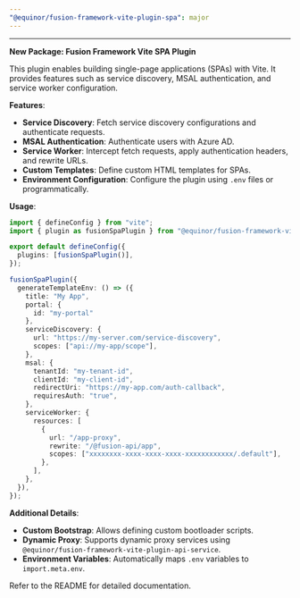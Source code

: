 ```yaml
---
"@equinor/fusion-framework-vite-plugin-spa": major
---
```


---

**New Package: Fusion Framework Vite SPA Plugin**

This plugin enables building single-page applications (SPAs) with Vite. It provides features such as service discovery, MSAL authentication, and service worker configuration.

__Features__:

- **Service Discovery**: Fetch service discovery configurations and authenticate requests.
- **MSAL Authentication**: Authenticate users with Azure AD.
- **Service Worker**: Intercept fetch requests, apply authentication headers, and rewrite URLs.
- **Custom Templates**: Define custom HTML templates for SPAs.
- **Environment Configuration**: Configure the plugin using `.env` files or programmatically.


__Usage__:

```ts
import { defineConfig } from "vite";
import { plugin as fusionSpaPlugin } from "@equinor/fusion-framework-vite-plugin-spa";

export default defineConfig({
  plugins: [fusionSpaPlugin()],
});
```

```ts
fusionSpaPlugin({
  generateTemplateEnv: () => ({
    title: "My App",
    portal: {
      id: "my-portal"
    },
    serviceDiscovery: {
      url: "https://my-server.com/service-discovery",
      scopes: ["api://my-app/scope"],
    },
    msal: {
      tenantId: "my-tenant-id",
      clientId: "my-client-id",
      redirectUri: "https://my-app.com/auth-callback",
      requiresAuth: "true",
    },
    serviceWorker: {
      resources: [
        {
          url: "/app-proxy",
          rewrite: "/@fusion-api/app",
          scopes: ["xxxxxxxx-xxxx-xxxx-xxxx-xxxxxxxxxxxx/.default"],
        },
      ],
    },
  }),
});
```

__Additional Details__:

- **Custom Bootstrap**: Allows defining custom bootloader scripts.
- **Dynamic Proxy**: Supports dynamic proxy services using `@equinor/fusion-framework-vite-plugin-api-service`.
- **Environment Variables**: Automatically maps `.env` variables to `import.meta.env`.

Refer to the README for detailed documentation.
